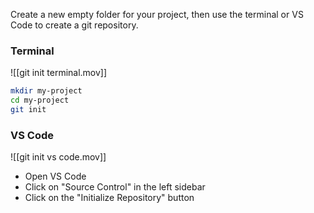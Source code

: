 
Create a new empty folder for your project, then use the terminal or VS Code to create a git repository.

### Terminal
![[git init terminal.mov]]
```bash
mkdir my-project
cd my-project
git init
```

### VS Code
![[git init vs code.mov]]
- Open VS Code
- Click on "Source Control" in the left sidebar
- Click on the "Initialize Repository" button